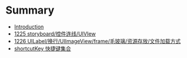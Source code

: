 # Summary

* [Introduction](README.md)
* [1225 storyboard/控件连线/UIVIew](1225.md)
* [1226 UILabel/换行/UIImageView/frame/毛玻璃/资源存放/文件加载方式](1226.md)
* [shortcutKey 快捷键集合](shortcutkey.md)

